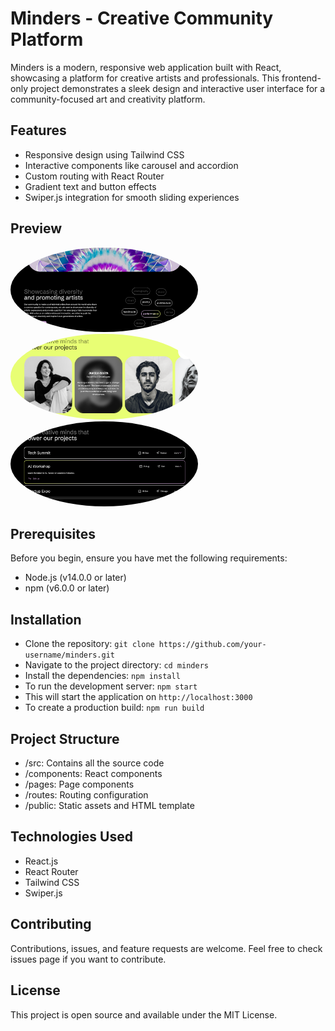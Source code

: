 # Minders - Creative Community Platform

Minders is a modern, responsive web application built with React, showcasing a platform for creative artists and professionals. This frontend-only project demonstrates a sleek design and interactive user interface for a community-focused art and creativity platform.

## Features
- Responsive design using Tailwind CSS
- Interactive components like carousel and accordion
- Custom routing with React Router
- Gradient text and button effects
- Swiper.js integration for smooth sliding experiences

## Preview

<img src="gitimg/1.png" alt="Image Description" width="300" style="border-radius: 50%;"/>
<img src="gitimg/2.png" alt="Image Description" width="300" style="border-radius: 50%;"/>
<img src="gitimg/3.png" alt="Image Description" width="300" style="border-radius: 50%;"/>

## Prerequisites
Before you begin, ensure you have met the following requirements:

- Node.js (v14.0.0 or later)
- npm (v6.0.0 or later)

## Installation

- Clone the repository: `git clone https://github.com/your-username/minders.git`
- Navigate to the project directory: `cd minders`
- Install the dependencies:  `npm install`
- To run the development server:  `npm start`
- This will start the application on `http://localhost:3000`
- To create a production build: `npm run build`

## Project Structure
- /src: Contains all the source code
- /components: React components
- /pages: Page components
- /routes: Routing configuration
- /public: Static assets and HTML template

## Technologies Used

- React.js
- React Router
- Tailwind CSS
- Swiper.js

## Contributing

Contributions, issues, and feature requests are welcome. Feel free to check issues page if you want to contribute.

## License

This project is open source and available under the MIT License.
